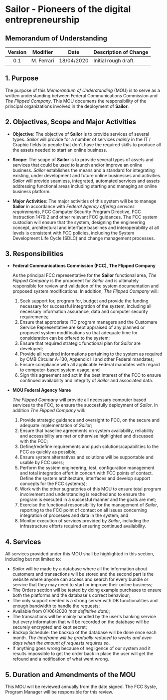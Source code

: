 # Sailor - Pioneers of the digital entrepreneurship
## Memorandum of Understanding

| Version | Modifier | Date       | Description of Change |
|:-------:|:--------:|:----------:|:----------------------|
| 0.1 | M. Ferrari   | 18/04/2020 | Initial rough draft.  |

## 1. Purpose

The purpose of this _Memorandum of Understanding_ (MOU) is to serve as a written understanding between Federal Communications Commission and _The Flipped Company_. This MOU documens the responsibility of the principal organizations involved in the deployment of **Sailor**.

## 2. Objectives, Scope and Major Activities

* **Objective**: The objective of **Sailor** is to provide services of several types. _Sailor_ will provide for a number of services _mainly_ in the IT / Graphic fields to people that don't have the required skills to produce all the assets needed to start an online business.

* **Scope**: The scope of **Sailor** is to provide several types of assets and services that could be used to launch and/or improve an online business. _Sailor_ establishes the means and a standard for integrating existing, under development and future online businesses and activities. _Sailor_ will provide seamless, integrated, automated services and assets addressing functional areas including starting and managing an online business platform.

* **Major Activities**: The major activities of this system will be to manage **Sailor** in accordance with _Federal Agency offering services requirements_, FCC Computer Security Program Directive, FCC Instruction 1479.2 and other relevant FCC guidances. The FCC system custodian will ensure that the system, designing the engineering concept, architectural and interface baselines and interoperability at all levels is consistent with FCC policies, including the System Development Life Cycle (SDLC) and change management processes.

## 3. Responsibilities 

* **Federal Communications Commission (FCC), The Flipped Company**

    As the principal FCC representative for the **Sailor** functional area, _The Flipped Company_ is the proponent for _Sailor_ and is ultimately responsible for review and validation of the system documentation and proposed system modifications. In addition, _The Flipped Company_ will:

    1. Seek support for, program for, budget and provide the funding necessary for successful integration of the system, including all necessary information assurance, data and computer security requirements;
    2. Ensure that appropriate ITC program managers and the Customare Service Representative are kept appraised of any planned or proposed system modifications so that adequate time for consideration can be offered to the system;
    3. Ensure that required strategic functional plan for _Sailor_ are developed;
    4. Provide all required informations pertaining to the system as required by OMB Circular A-130, Appendix III and other Federal mandates;
    5. Ensure compliance with all applicable Federal mandates with regard to computer-based system usage; and
    6. Sign this agreement and act in the best interest of the FCC to ensure continued availability and integrity of _Sailor_ and associated data.

* **MOU Federal Agency Name**

    _The Flipped Company_ will provide all necessary computer based services to the FCC, to ensure the succesfully deployment of _Sailor_. In addition _The Flipped Company_ will:

    1. Provide strategic guidance and oversight to FCC, on the secure and adequate implementation of _Sailor_;
    2. Ensure that baseline agreements on system availability, reliability and accessibility are met or otherwise highlighted and discussed with the FCC;
    3. Define/redefine requirements and push solutions/capabilities to the FCC as quickly as possible;
    4. Ensure system alternatives and solutions will be supportable and usable by FCC users;
    5. Perform the system engineering, test, configuration management and total integration effert in concert with FCC points of contact. Define the system architecture, interfaces and develop support concepts for the FCC system(s);
    6. Work with the other sugnatories of this MOU to ensure total program involvement and understanding is reached and to ensure the program is executed in a succesful manner and the goals are met;
    7. Exercise the functional responsibility for the management of _Sailor_, reporting to the FCC point of contact on all issues concerning integration of processes and data in the system; and
    8. Monitor execution of services provided by _Sailor_, including the infrastructure efforts required ensuring continued availability.

## 4. Services

All services provided under this MOU shall be highlighted in this section, including but not limited to:

* _Sailor_ will be made by a database where all the information about customers and transactions will be stored and the second part is the website where anyone can access and search for every bundle or service that they may need to start or improve their online business;
* The Orders section will be tested by doing example purchases to ensure both the platforms and the database's correct behaviour;
* The only support needed is a strong server with DB functionalities and enough bandwidth to handle the requests;
* Available from 01/06/2020 _(not definitive date)_;
* The transactions will be mainly handled by the user's banking service but every information that will be recorded on the database will be securely encrypted and kept secret;
* Backup Schedule: the backup of the database will be done once each month. _The timeframe will be gradually reduced to weeks and even days when the amount of requests requires so_.
* If anything goes wrong because of negligence of our system and it results impossible to get the order back in place the user will get the refound and a notification of what went wrong.

## 5. Duration and Amendments of the MOU

This MOU will be reviewed annually from the date signed. The FCC Syste, Program Manager will be responsible for this review.